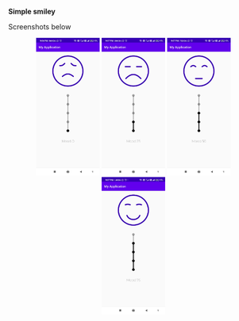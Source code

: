 **Simple smiley**

Screenshots below

<p align="center">
  <img src="https://raw.githubusercontent.com/NonCoderF/Smiley/master/screenshots/Mood%200.jpg" width="128" title="hover text">
  <img src="https://raw.githubusercontent.com/NonCoderF/Smiley/master/screenshots/Mood%2025.jpg" width="128" title="hover text">
  <img src="https://raw.githubusercontent.com/NonCoderF/Smiley/master/screenshots/Mood%2050.jpg" width="128" title="hover text">
  <img src="https://raw.githubusercontent.com/NonCoderF/Smiley/master/screenshots/Mood%2075.jpg" width="128" title="hover text">
</p>